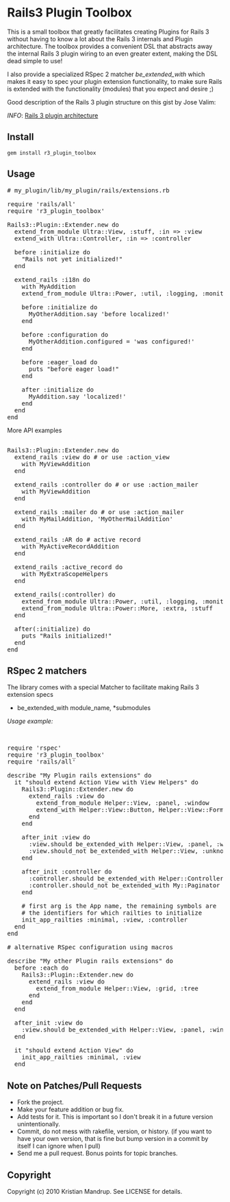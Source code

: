 
# Rails3 Plugin Toolbox

This is a small toolbox that greatly facilitates creating Plugins for Rails 3 without having to know a lot about the Rails 3 internals and Plugin architecture.
The toolbox provides a convenient DSL that abstracts away the internal Rails 3 plugin wiring to an even greater extent, making the DSL dead simple to use!

I also provide a specialized RSpec 2 matcher *be_extended_with* which makes it easy to spec your plugin extension functionality, to make sure Rails is extended with
the functionality (modules) that you expect and desire ;) 

Good description of the Rails 3 plugin structure on this gist by Jose Valim:

_INFO_: [Rails 3 plugin architecture](https://gist.github.com/af7e572c2dc973add221)

## Install

<code>gem install r3_plugin_toolbox</code>

## Usage

<pre>
# my_plugin/lib/my_plugin/rails/extensions.rb      

require 'rails/all'
require 'r3_plugin_toolbox'

Rails3::Plugin::Extender.new do
  extend_from_module Ultra::View, :stuff, :in => :view 
  extend_with Ultra::Controller, :in => :controller

  before :initialize do
    "Rails not yet initialized!"
  end      

  extend_rails :i18n do
    with MyAddition
    extend_from_module Ultra::Power, :util, :logging, :monitor

    before :initialize do
      MyOtherAddition.say 'before localized!'
    end      

    before :configuration do
      MyOtherAddition.configured = 'was configured!'      
    end

    before :eager_load do
      puts "before eager load!"
    end

    after :initialize do
      MyAddition.say 'localized!'
    end      
  end
end
</pre>

More API examples

<pre>                        
Rails3::Plugin::Extender.new do  
  extend_rails :view do # or use :action_view
    with MyViewAddition
  end

  extend_rails :controller do # or use :action_mailer
    with MyViewAddition
  end

  extend_rails :mailer do # or use :action_mailer
    with MyMailAddition, 'MyOtherMailAddition'
  end

  extend_rails :AR do # active record
    with MyActiveRecordAddition
  end

  extend_rails :active_record do
    with MyExtraScopeHelpers
  end

  extend_rails(:controller) do
    extend_from_module Ultra::Power, :util, :logging, :monitor
    extend_from_module Ultra::Power::More, :extra, :stuff
  end  
  
  after(:initialize) do
    puts "Rails initialized!"
  end    
end
</pre>

## RSpec 2 matchers

The library comes with a special Matcher to facilitate making Rails 3 extension specs

* be_extended_with module_name, *submodules

_Usage example:_

<pre>   
                   
require 'rspec'
require 'r3_plugin_toolbox'
require 'rails/all'  

describe "My Plugin rails extensions" do
  it "should extend Action View with View Helpers" do
    Rails3::Plugin::Extender.new do
      extend_rails :view do          
        extend_from_module Helper::View, :panel, :window
        extend_with Helper::View::Button, Helper::View::Form
      end
    end

    after_init :view do
      :view.should be_extended_with Helper::View, :panel, :window, :button, :form
      :view.should_not be_extended_with Helper::View, :unknown
    end

    after_init :controller do
      :controller.should be_extended_with Helper::Controller, :stuff
      :controller.should_not be_extended_with My::Paginator
    end

    # first arg is the App name, the remaining symbols are 
    # the identifiers for which railties to initialize
    init_app_railties :minimal, :view, :controller
  end  
end

# alternative RSpec configuration using macros

describe "My other Plugin rails extensions" do
  before :each do
    Rails3::Plugin::Extender.new do
      extend_rails :view do          
        extend_from_module Helper::View, :grid, :tree      
      end        
    end
  end

  after_init :view do
    :view.should be_extended_with Helper::View, :panel, :window, :button, :form
  end

  it "should extend Action View" do      
    init_app_railties :minimal, :view
  end
</pre>

## Note on Patches/Pull Requests
 
* Fork the project.
* Make your feature addition or bug fix.
* Add tests for it. This is important so I don't break it in a
  future version unintentionally.
* Commit, do not mess with rakefile, version, or history.
  (if you want to have your own version, that is fine but bump version in a commit by itself I can ignore when I pull)
* Send me a pull request. Bonus points for topic branches.

## Copyright

Copyright (c) 2010 Kristian Mandrup. See LICENSE for details.
